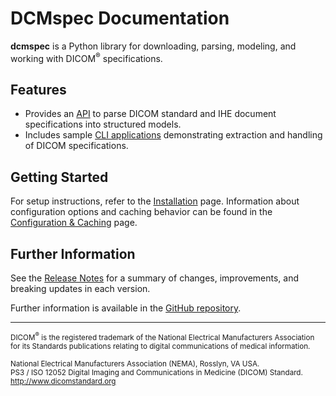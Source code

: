 # DCMspec Documentation

**dcmspec** is a Python library for downloading, parsing, modeling, and working with DICOM<sup>®</sup> specifications.

## Features

- Provides an [API](api/index.md) to parse DICOM standard and IHE document specifications into structured models.
- Includes sample [CLI applications](apps/cli/index.md) demonstrating extraction and handling of DICOM specifications.

## Getting Started

For setup instructions, refer to the [Installation](installation.md) page. Information about configuration options and caching behavior can be found in the [Configuration & Caching](configuration.md) page.

## Further Information

See the [Release Notes](changelog.md) for a summary of changes, improvements, and breaking updates in each version.

Further information is available in the [GitHub repository](https://github.com/dwikler/dcmspec).

---

<sub>
DICOM<sup>®</sup> is the registered trademark of the National Electrical Manufacturers Association for its Standards publications relating to digital communications of medical information.<br>
<br>
National Electrical Manufacturers Association (NEMA), Rosslyn, VA USA.<br>
PS3 / ISO 12052 Digital Imaging and Communications in Medicine (DICOM) Standard.<br>
<a href="http://www.dicomstandard.org">http://www.dicomstandard.org</a>
</sub>
